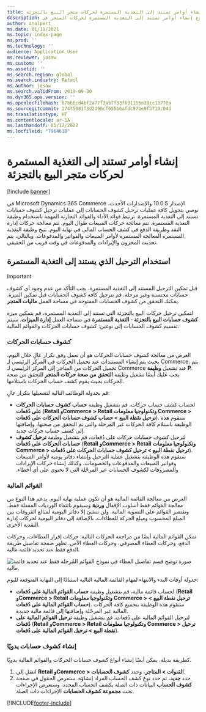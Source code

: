 ```yaml
---
title: إنشاء أوامر تستند إلى التغذية المستمرة لحركات متجر البيع بالتجزئة
description: يصف هذا الموضوع إنشاء أوامر تستند إلى التغذية المستمرة لحركات المتجر في Microsoft Dynamics 365 Commerce.
author: analpert
ms.date: 01/11/2021
ms.topic: index-page
ms.prod: ''
ms.technology: ''
audience: Application User
ms.reviewer: josaw
ms.custom: ''
ms.assetid: ''
ms.search.region: global
ms.search.industry: Retail
ms.author: josaw
ms.search.validFrom: 2019-09-30
ms.dyn365.ops.version: ''
ms.openlocfilehash: 67b66cd4bf2a77f3ab7f33f691156e38cc13770a
ms.sourcegitcommit: 27475081f3d2d96cf655b6afdc97be9fb719c04d
ms.translationtype: HT
ms.contentlocale: ar-SA
ms.lasthandoff: 01/12/2022
ms.locfileid: "7964618"
---
```

# <a name="trickle-feed-based-order-creation-for-retail-store-transactions"></a>إنشاء أوامر تستند إلى التغذية المستمرة لحركات متجر البيع بالتجزئة

[!include [banner](includes/banner.md)]

في Microsoft Dynamics 365 Commerce الإصدار 10.0.5 والإصدارات الأحدث، نوصي بتحويل كافة عمليات ترحيل كشوف الحسابات إلى عمليات ترحيل كشوف حسابات تستند إلى التغذية المستمرة. ترتبط فوائد الأداء والفوائد التجارية المهمة باستخدام وظيفة التغذية المستمرة. تتم معالجة حركات المبيعات طوال اليوم. تتم معالجة حركات إدارة النقد وطريقة الدفع في كشف الحساب المالي في نهاية اليوم. تتيح وظيفة التغذية المستمرة المعالجة المستمرة لأوامر المبيعات والفواتير والمدفوعات. وبالتالي، يتم تحديث المخزون والإيرادات والمدفوعات في وقت قريب من الحقيقي.

## <a name="use-trickle-feed-based-posting"></a>استخدام الترحيل الذي يستند إلى التغذية المستمرة

> [!IMPORTANT]
> قبل تمكين الترحيل المستند إلى التغذية المستمرة، يجب التأكد من عدم وجود أي كشوف حسابات محتسبة وغير مرحلة. قم بترحيل كافة كشوف الحسابات قبل تمكين الميزة. يمكنك التحقق من كشوف الحسابات المفتوحة في مساحة العمل **ماليات المتجر**.

لتمكين ترحيل حركات البيع بالتجزئة التي تستند إلى التغذية المستمرة‬، قم بتمكين ميزة **كشوف حسابات البيع بالتجزئة - التغذية المستمرة** في مساحة العمل **إدارة الميزات**. سيتم تقسيم كشوف الحسابات إلى نوعين: كشوف حسابات الحركات والقوائم المالية.

### <a name="transactional-statements"></a>كشوف حسابات الحركات

الغرض من معالجة كشوف حسابات الحركات هو أن تعمل وفق تكرار عالٍ خلال اليوم، بحيث يتم إنشاء المستندات عند تحميل الحركات في المركز الرئيسي لـ Commerce‬. يتم تحميل الحركات من المتاجر إلى المركز الرئيسي لـ Commerce‬ عند تشغيل **وظيفة P**. يجب عليك أيضًا تشغيل وظيفة **التحقق من صحة حركات المتجر** للتحقق من صحة الحركات بحيث يقوم كشف حساب الحركات باستلامها.

قم بجدولة الوظائف التالية لتشغيلها بتكرار عالٍ:

- لحساب كشف حساب حركات، قم بتشغيل وظيفة **حساب كشوف حسابات الحركات على دُفعات** (**Retail وCommerce \> Retail وتكنولوجيا معلومات Commerce \> ترحيل نقطة البيع \> حساب كشوف حسابات الحركات على دُفعات**). ستقوم هذه الوظيفة باستلام كافة الحركات غير المرحلة والتي تم التحقق من صحتها، وإضافتها إلى كشف حساب حركات جديد.
- لترحيل كشوف حسابات حركات على دُفعات، قم بتشغيل وظيفة **ترحيل كشوف حسابات الحركات على دُفعات** (**Retail وCommerce \> Retail وتكنولوجيا معلومات Commerce \> ترحيل نقطة البيع \> ترحيل كشوف حسابات الحركات على دُفعات**). ‏‫ستقوم هذه الوظيفة بتشغيل عملية الترحيل وإنشاء دفاتر يومية لأوامر المبيعات وفواتير المبيعات والمدفوعات والخصومات، وكذلك إنشاء حركات الإيرادات والمصروفات لكشوف الحسابات غير المرحّلة التي لا تحتوي على أي أخطاء.‬ 

### <a name="financial-statements"></a>القوائم المالية

الغرض من معالجة القائمة المالية هو أن تكون عملية نهاية اليوم. يدعم هذا النوع من معالجة القوائم فقط أسلوب الإقفال **وردية** وسيقوم بانتقاء الورديات المقفلة فقط. وتقتصر القوائم على التسوية المالية. ولن تنشئ إلا دفاتر اليومية لمبالغ الفروقات بين المبلغ المحسوب ومبلغ الحركة للعطاءات، بالإضافة إلى دفاتر اليومية لحركات إدارة النقدية الأخرى.

تمكن القوائم المالية أيضًا من مراجعة الحركات التالية: حركات إقرار العطاءات، وحركات الدفع، وحركات العطاء المصرفي، وحركات العطاء الآمن. تظهر صفحة تفاصيل طريقة الدفع فقط عند تحديد قائمة مالية.

![صورة توضح قسم تفاصيل العطاء في نموذج القوائم المُرحلة فقط عند تحديد قائمة مالية.](./media/Trickle-feed-posted-statements-transaction-view.png)

جدولة أوقات البدء والانتهاء لمهام القائمة المالية التالية استنادًا إلى النهاية المتوقعة لليوم:

- لحساب قائمة مالية، قم بتشغيل وظيفة **حساب القوائم المالية على دُفعات** (**Retail وCommerce \> Retail وتكنولوجيا معلومات Commerce \> ترحيل نقطة البيع \> حساب القوائم المالية على دُفعات**). ستقوم هذه الوظيفة بتجميع كافة الحركات المالية غير المرحّلة وإضافتها إلى قائمة مالية جديدة.
- لترحيل القوائم المالية على دُفعات، قم بتشغيل وظيفة **ترحيل القوائم المالية على دُفعات** (**Retail وCommerce \> Retail وتكنولوجيا معلومات Commerce \> ترحيل نقطة البيع \> ترحيل القوائم المالية على دُفعات**).

### <a name="manually-create-statements"></a>إنشاء كشوف حسابات يدويًا

كطريقة بديلة، يمكن أيضًا إنشاء أنواع كشوف حسابات الحركات والقوائم المالية يدويًا. 

1. انتقل إلى **Retail وCommerce \> القنوات \> المتاجر**، وحدد **كشوف الحسابات**. 
2. حدد **جديد**، ثم حدد نوع كشف الحساب المراد إنشاؤه. ستعرض الحقول في صفحة **كشوف الحساب** البيانات ذات الصلة بكشف الحساب المحدد، وستعرض الإجراءات تحت **مجموعة كشوف الحسابات** الإجراءات ذات الصلة.

[!INCLUDE[footer-include](../includes/footer-banner.md)]
